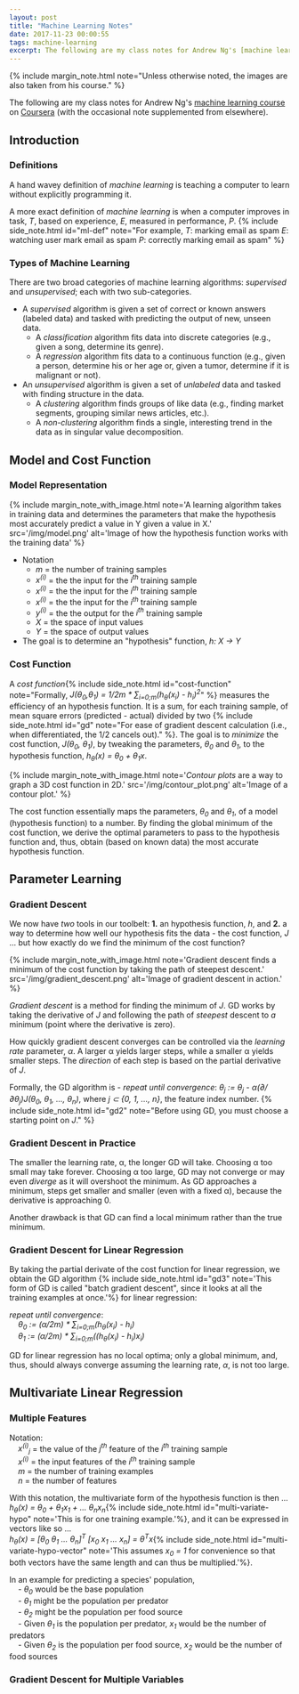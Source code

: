 ```yaml
---
layout: post
title: "Machine Learning Notes"
date: 2017-11-23 00:00:55
tags: machine-learning
excerpt: The following are my class notes for Andrew Ng's [machine learning course](https://www.coursera.org/learn/machine-learning/home/welcome) on [Coursera](https://www.coursera.org/) (with the occasional note supplemented from elsewhere).
---
```


{%
   include margin_note.html
   note="Unless otherwise noted, the images are also taken from his course."
%}

The following are my class notes for Andrew Ng's [machine learning course](https://www.coursera.org/learn/machine-learning/home/welcome) on [Coursera](https://www.coursera.org/) (with the occasional note supplemented from elsewhere).

## Introduction

### Definitions
  A hand wavey definition of _machine learning_ is teaching a computer to learn without explicitly programming it.

  A more exact definition of _machine learning_ is when a computer improves in task, _T_, based on experience, _E_, measured in performance, _P_.  {% include side_note.html
       id="ml-def"
       note="For example,
           _T_: marking email as spam
           _E_: watching user mark email as spam
           _P_: correctly marking email as spam"
    %}  

### Types of Machine Learning
There are two broad categories of machine learning algorithms: _supervised_ and _unsupervised_; each with two sub-categories.

  - A _supervised_ algorithm is given a set of correct or known answers (labeled data) and tasked with predicting the output of new, unseen data.
    - A _classification_ algorithm fits data into discrete categories (e.g., given a song, determine its genre).
    - A _regression_ algorithm fits data to a continuous function (e.g., given a person, determine his or her age or, given a tumor, determine if it is malignant or not).
  - An _unsupervised_ algorithm is given a set of _unlabeled_ data and tasked with finding structure in the data.
    - A _clustering_ algorithm finds groups of like data (e.g., finding market segments, grouping similar news articles, etc.).
    - A _non-clustering_ algorithm finds a single, interesting trend in the data as in singular value decomposition.

## Model and Cost Function

### Model Representation
{%
   include margin_note_with_image.html
   note='A learning algorithm takes in training data and determines the parameters that make the hypothesis most accurately predict a value in Y given a value in X.'
   src='/img/model.png'
   alt='Image of how the hypothesis function works with the training data'
%}

  - Notation
    - _m_ = the number of training samples
    - _x<sup>(i)</sup>_ = the the input for the _i<sup>th</sup>_ training sample
    - _x<sup>(i)</sup>_ = the the input for the _i<sup>th</sup>_ training sample
    - _x<sup>(i)</sup>_ = the the input for the _i<sup>th</sup>_ training sample
    - _y<sup>(i)</sup>_ = the the output for the _i<sup>th</sup>_ training sample
    - _X_ = the space of input values
    - _Y_ = the space of output values
  - The goal is to determine an "hypothesis" function, _h: X -> Y_

### Cost Function
  A _cost function_{% include side_note.html
       id="cost-function"
       note="Formally, _J(θ<sub>0</sub>,θ<sub>1</sub>) = 1/2m * ∑<sub>i=0;m</sub>(h<sub>θ</sub>(x<sub>i</sub>) - h<sub>i</sub>)<sup>2</sup>_"
    %} measures the efficiency of an hypothesis function. It is a sum, for each training sample, of mean square errors (predicted - actual) divided by two
  {% include side_note.html
     id="gd"
     note="For ease of gradient descent calculation (i.e., when differentiated, the 1/2 cancels out)."
  %}. The goal is to _minimize_ the cost function, _J(θ<sub>0</sub>, θ<sub>1</sub>)_, by tweaking the parameters, _θ<sub>0</sub>_ and _θ<sub>1</sub>_, to the hypothesis function, _h<sub>θ</sub>(x) = θ<sub>0</sub> + θ<sub>1</sub>x_.

  {%
     include margin_note_with_image.html
     note='_Contour plots_ are a way to graph a 3D cost function in 2D.'
     src='/img/contour_plot.png'
     alt='Image of a contour plot.'
  %}

  The cost function essentially maps the parameters, _θ<sub>0</sub>_ and _θ<sub>1</sub>_, of a model (hypothesis function) to a number. By finding the global minimum of the cost function, we derive the optimal parameters to pass to the hypothesis function and, thus, obtain (based on known data) the most accurate hypothesis function.

## Parameter Learning

### Gradient Descent
  We now have _two_ tools in our toolbelt: __1.__ an hypothesis function, _h_, and __2.__ a way to determine how well our hypothesis fits the data - the cost function, _J_ ... but how exactly do we find the minimum of the cost function?

  {%
     include margin_note_with_image.html
     note='Gradient descent finds a minimum of the cost function by taking the path of steepest descent.'
     src='/img/gradient_descent.png'
     alt='Image of gradient descent in action.'
  %}

  _Gradient descent_ is a method for finding the minimum of _J_. GD works by taking the derivative of _J_ and following the path of _steepest_ descent to _a_ minimum (point where the derivative is zero).

  How quickly gradient descent converges can be controlled via the _learning rate_ parameter, _α_. A larger α yields larger steps, while a smaller α yields smaller steps. The _direction_ of each step is based on the partial derivative of _J_.

  Formally, the GD algorithm is - _repeat until convergence_: _θ<sub>j</sub> := θ<sub>j</sub> - α(∂/∂θ<sub>j</sub>)J(θ<sub>0</sub>, θ<sub>1</sub>, ..., θ<sub>n</sub>)_, where _j ⊂ {0, 1, ..., n}_, the feature index number.
  {% include side_note.html
     id="gd2"
     note="Before using GD, you must choose a starting point on _J_."
  %}

### Gradient Descent in Practice
  The smaller the learning rate, α, the longer GD will take. Choosing α too small may take forever. Choosing α too large, GD may not converge or may even _diverge_ as it will overshoot the minimum. As GD approaches a minimum, steps get smaller and smaller (even with a fixed α), because the derivative is approaching 0.

  Another drawback is that GD can find a local minimum rather than the true minimum.

### Gradient Descent for Linear Regression
  By taking the partial derivate of the cost function for linear regression, we obtain the GD algorithm  {% include side_note.html
       id="gd3"
       note='This form of GD is called "batch gradient descent", since it looks at all the training examples at once.'%} for linear regression:

  _repeat until convergence_:
    <br/>&nbsp;&nbsp;&nbsp;&nbsp;_θ<sub>0</sub> := (α/2m) * ∑<sub>i=0;m</sub>(h<sub>θ</sub>(x<sub>i</sub>) - h<sub>i</sub>)_
    <br/>&nbsp;&nbsp;&nbsp;&nbsp;_θ<sub>1</sub> := (α/2m) * ∑<sub>i=0;m</sub>((h<sub>θ</sub>(x<sub>i</sub>) - h<sub>i</sub>)x<sub>i</sub>)_

  GD for linear regression has no local optima; only a global minimum, and, thus, should always converge assuming the learning rate, _α_, is not too large.

## Multivariate Linear Regression

### Multiple Features
Notation:
<br/>&nbsp;&nbsp;&nbsp;&nbsp;_x<sup>(i)</sup><sub>j</sub>_ = the value of the _j<sup>th</sup>_ feature of the _i<sup>th</sup>_ training sample
<br/>&nbsp;&nbsp;&nbsp;&nbsp;_x<sup>(i)</sup>_ = the input features of the _i<sup>th</sup>_ training sample
<br/>&nbsp;&nbsp;&nbsp;&nbsp;_m_ = the number of training examples
<br/>&nbsp;&nbsp;&nbsp;&nbsp;_n_ = the number of features

With this notation, the multivariate form of the hypothesis function is then ...<br/> _h<sub>θ</sub>(x) = θ<sub>0</sub> + θ<sub>1</sub>x<sub>1</sub> + ... θ<sub>n</sub>x<sub>n</sub>_{% include side_note.html
     id="multi-variate-hypo"
     note='This is for one training example.'%}, and it can be expressed in vectors like so ... <br/> _h<sub>θ</sub>(x) = [θ<sub>0</sub> θ<sub>1</sub> ... θ<sub>n</sub>]<sup>T</sup> [x<sub>0</sub> x<sub>1</sub> ... x<sub>n</sub>] = θ<sup>T</sup>x_{% include side_note.html
     id="multi-variate-hypo-vector"
     note='This assumes _x<sub>0</sub> = 1_ for convenience so that both vectors have the same length and can thus be multiplied.'%}.

In an example for predicting a species' population,
<br/>&nbsp;&nbsp;&nbsp;&nbsp;- _θ<sub>0</sub>_ would be the base population
<br/>&nbsp;&nbsp;&nbsp;&nbsp;- _θ<sub>1</sub>_ might be the population per predator
<br/>&nbsp;&nbsp;&nbsp;&nbsp;- _θ<sub>2</sub>_ might be the population per food source
<br/>&nbsp;&nbsp;&nbsp;&nbsp;- Given _θ<sub>1</sub>_ is the population per predator, _x<sub>1</sub>_ would be the number of predators
<br/>&nbsp;&nbsp;&nbsp;&nbsp;- Given _θ<sub>2</sub>_ is the population per food source, _x<sub>2</sub>_ would be the number of food sources

### Gradient Descent for Multiple Variables
